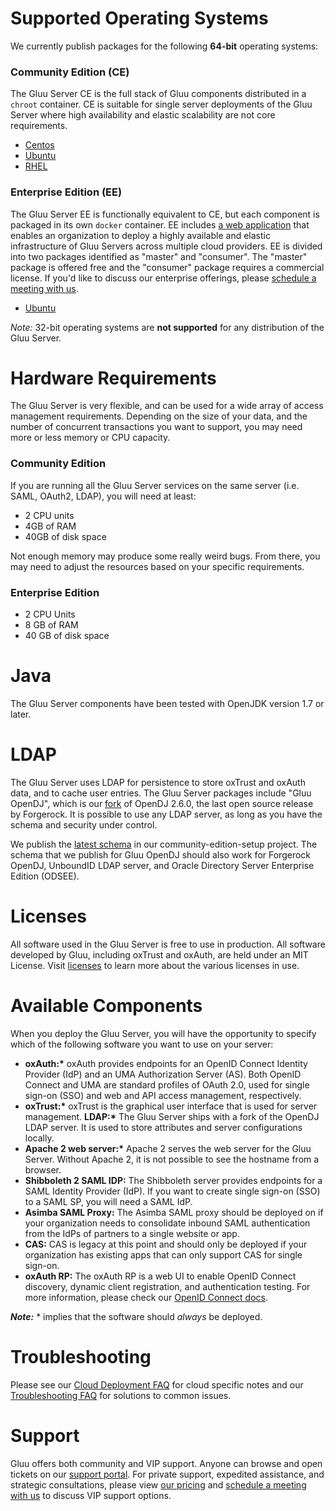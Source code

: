 # Supported Operating Systems
We currently publish packages for the following **64-bit** operating
systems:

### Community Edition (CE) 
The Gluu Server CE is the full stack of Gluu components distributed in a `chroot` container. CE is suitable for single server deployments of the Gluu Server where high availability and elastic scalability are not core requirements. 
- [Centos](./centos.md)
- [Ubuntu](./ubuntu.md)
- [RHEL](./rhel.md)

### Enterprise Edition (EE)
The Gluu Server EE is functionally equivalent to CE, but each component is packaged in its own `docker` container. EE includes [a web application](http://www.gluu.org/docs-cluster/admin-guide/webui/) that enables an organization to deploy a highly available and elastic infrastructure of Gluu Servers across multiple cloud providers.  EE is divided into two packages identified as "master" and "consumer". The "master" package is offered free and the "consumer" package requires a commercial license. If you'd like to discuss our enterprise offerings, please [schedule a meeting with us](http://gluu.org/booking).

- [Ubuntu](http://www.gluu.org/docs-cluster/admin-guide/installation/)

*Note:* 32-bit operating systems are **not supported** for any distribution of the Gluu Server.

# Hardware Requirements

The Gluu Server is very flexible, and can be used for a wide array of
access management requirements. Depending on the size of your data, and
the number of concurrent transactions you want to support, you may need
more or less memory or CPU capacity.

### Community Edition

If you are running all the Gluu Server services on the same server (i.e.
SAML, OAuth2, LDAP), you will need at least:

- 2 CPU units
- 4GB of RAM
- 40GB of disk space

Not enough memory may produce some really weird bugs. From there, you
may need to adjust the resources based on your specific requirements.

### Enterprise Edition

- 2 CPU Units
- 8 GB of RAM
- 40 GB of disk space

# Java
The Gluu Server components have been tested with OpenJDK version 1.7 or
later.

# LDAP
The Gluu Server uses LDAP for persistence to store oxTrust and oxAuth
data, and to cache user entries.  The Gluu Server packages include "Gluu
OpenDJ", which is our
[fork](https://github.com/GluuFederation/gluu-opendj) of OpenDJ 2.6.0,
the last open source release by Forgerock. It is possible to use any
LDAP server, as long as you have the schema and security under control.

We publish the [latest
schema](https://github.com/GluuFederation/community-edition-setup/tree/master/static)
in our community-edition-setup project. The schema that we publish for
Gluu OpenDJ should also work for Forgerock OpenDJ, UnboundID LDAP
server, and Oracle Directory Server Enterprise Edition (ODSEE).

# Licenses
All software used in the Gluu Server is free to use in production. All
software developed by Gluu, including oxTrust and oxAuth, are held under
an MIT License. Visit
[licenses](../../admin-guide/introduction/index.md#licenses) to learn
more about the various licenses in use.

# Available Components

When you deploy the Gluu Server, you will have the opportunity to
specify which of the following software you want to use on your
server:

- __oxAuth:*__ oxAuth provides endpoints for an OpenID Connect Identity
  Provider (IdP) and an UMA Authorization Server (AS). Both OpenID
  Connect and UMA are standard profiles of OAuth 2.0, used for single
  sign-on (SSO) and web and API access management, respectively.
- __oxTrust:*__ oxTrust is the graphical user interface that is used for
  server management.
  __LDAP:*__ The Gluu Server ships with a fork of the OpenDJ LDAP server.
  It is used to store attributes and server configurations locally.
- __Apache 2 web server:*__ Apache 2 serves the web server for the Gluu
  Server. Without Apache 2, it is not possible to see the hostname from 
  a browser.
- **Shibboleth 2 SAML IDP:** The Shibboleth server provides endpoints
  for a SAML Identity Provider (IdP). If you want to create single
  sign-on (SSO) to a SAML SP, you will need a SAML IdP.
- **Asimba SAML Proxy:** The Asimba SAML proxy should be deployed on if
  your organization needs to consolidate inbound SAML authentication
  from the IdPs of partners to a single website or app.
- **CAS:** CAS is legacy at this point and should only be deployed if
  your organization has existing apps that can only support CAS for
  single sign-on.
- **oxAuth RP:** The oxAuth RP is a web UI to enable OpenID Connect
  discovery, dynamic client registration, and authentication testing.
  For more information, please check our [OpenID Connect
  docs](../openid-connect/index.md).

*__Note:__* * implies that the software should *always* be deployed.

# Troubleshooting
Please see our [Cloud Deployment FAQ](../../faq/cloud-faq.md) for cloud
specific notes and our [Troubleshooting
FAQ](../../faq/troubleshooting.md) for solutions to common issues.

# Support
Gluu offers both community and VIP support. Anyone can browse and open
tickets on our [support portal](http://support.gluu.org). For private
support, expedited assistance, and strategic consultations, please view
[our pricing](http://gluu.org/pricing) and [schedule a meeting with
us](http://gluu.org/booking) to discuss VIP support options.

